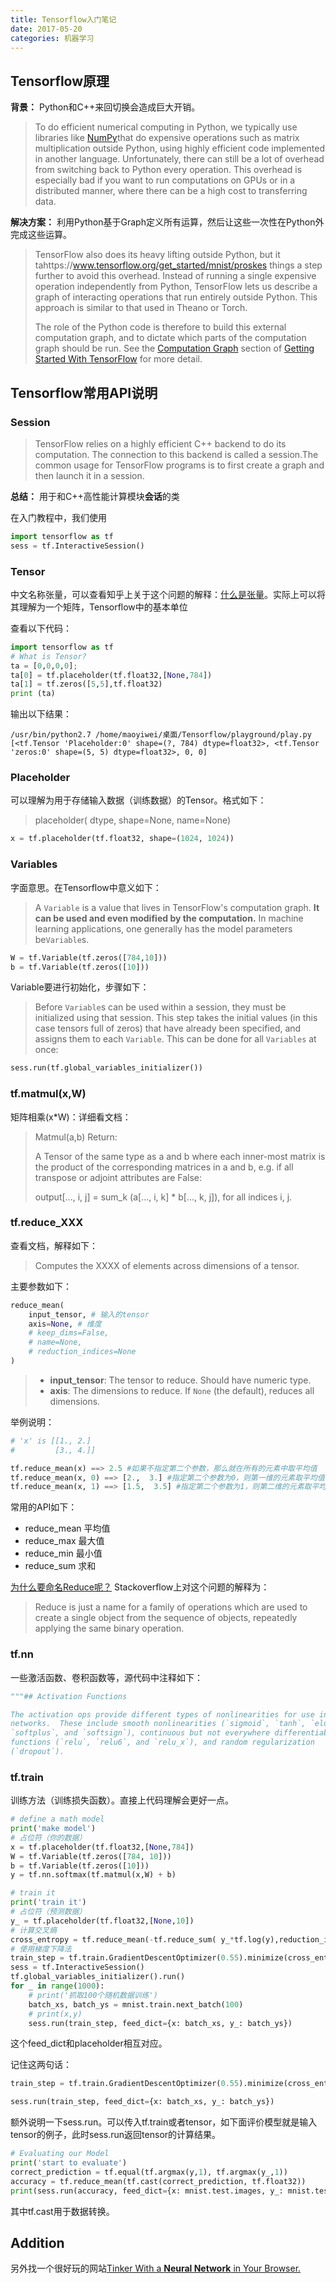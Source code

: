 ```yaml
---
title: Tensorflow入门笔记
date: 2017-05-20
categories: 机器学习
---
```


## Tensorflow原理

**背景：** Python和C++来回切换会造成巨大开销。

>To do efficient numerical computing in Python, we typically use libraries like [NumPy](http://www.numpy.org/)that do expensive operations such as matrix  multiplication outside Python, using highly efficient code implemented in another language. Unfortunately, there can still be a lot of overhead from switching back to Python every operation. This overhead is especially bad if you want to run computations on GPUs or in a distributed manner, where there can be a high cost to transferring data.
<!-- more -->
**解决方案：** 利用Python基于Graph定义所有运算，然后让这些一次性在Python外完成这些运算。

>TensorFlow also does its heavy lifting outside Python, but it tahttps://www.tensorflow.org/get_started/mnist/proskes things a step further to avoid this overhead. Instead of running a single expensive operation independently from Python, TensorFlow lets us describe a graph of interacting operations that run entirely outside Python. This approach is similar to that used in Theano or Torch.
>
>The role of the Python code is therefore to build this external computation graph, and to dictate which parts of the computation graph should be run. See the [Computation Graph](https://www.tensorflow.org/get_started/get_started#the_computational_graph) section of [Getting Started With TensorFlow](https://www.tensorflow.org/get_started/get_started) for more detail.

## Tensorflow常用API说明

### Session

> TensorFlow relies on a highly efficient C++ backend to do its computation. The connection to this backend is called a session.The common usage for TensorFlow programs is to first create a graph and then launch it in a session.

**总结：** 用于和C++高性能计算模块**会话**的类

在入门教程中，我们使用

```python
import tensorflow as tf
sess = tf.InteractiveSession()
```

### Tensor

中文名称张量，可以查看知乎上关于这个问题的解释：[什么是张量](https://www.zhihu.com/question/20695804)。实际上可以将其理解为一个矩阵，Tensorflow中的基本单位

查看以下代码：

```python
import tensorflow as tf
# What is Tensor?
ta = [0,0,0,0];
ta[0] = tf.placeholder(tf.float32,[None,784])
ta[1] = tf.zeros([5,5],tf.float32)
print (ta)
```
输出以下结果：

```shell
/usr/bin/python2.7 /home/maoyiwei/桌面/Tensorflow/playground/play.py
[<tf.Tensor 'Placeholder:0' shape=(?, 784) dtype=float32>, <tf.Tensor 'zeros:0' shape=(5, 5) dtype=float32>, 0, 0]
```

### Placeholder

可以理解为用于存储输入数据（训练数据）的Tensor。格式如下：

> placeholder(    dtype,    shape=None,    name=None)

```python
x = tf.placeholder(tf.float32, shape=(1024, 1024))
```

### Variables

字面意思。在Tensorflow中意义如下：

>A `Variable` is a value that lives in TensorFlow's computation graph. **It can be used and even modified by the computation.** In machine learning applications, one generally has the model parameters be`Variable`s.

```python
W = tf.Variable(tf.zeros([784,10]))
b = tf.Variable(tf.zeros([10]))
```

Variable要进行初始化，步骤如下：

> Before `Variable`s can be used within a session, they must be initialized using that session. This step takes the initial values (in this case tensors full of zeros) that have already been specified, and assigns them to each `Variable`. This can be done for all `Variables` at once:

``` python
sess.run(tf.global_variables_initializer())
```

### tf.matmul(x,W)

矩阵相乘(x*W)：详细看文档：

>Matmul(a,b) Return:
>
>A Tensor of the same type as a and b where each inner-most matrix is the product of the corresponding matrices in a and b, e.g. if all transpose or adjoint attributes are False:
>
>output[..., i, j] = sum_k (a[..., i, k] * b[..., k, j]), for all indices i, j.

### tf.reduce_XXX

查看文档，解释如下：

> Computes the XXXX of elements across dimensions of a tensor.

主要参数如下：

```python
reduce_mean(
    input_tensor, # 输入的tensor
    axis=None, # 维度
    # keep_dims=False,
    # name=None,
    # reduction_indices=None
)
```

>- **input_tensor**: The tensor to reduce. Should have numeric type.
>- **axis**: The dimensions to reduce. If `None` (the default), reduces all dimensions.

举例说明：

```python
# 'x' is [[1., 2.]
#         [3., 4.]]

tf.reduce_mean(x) ==> 2.5 #如果不指定第二个参数，那么就在所有的元素中取平均值
tf.reduce_mean(x, 0) ==> [2.,  3.] #指定第二个参数为0，则第一维的元素取平均值，即每一列求平均值
tf.reduce_mean(x, 1) ==> [1.5,  3.5] #指定第二个参数为1，则第二维的元素取平均值，即每一行求平均值
```

常用的API如下：

+ reduce_mean 平均值
+ reduce_max 最大值
+ reduce_min 最小值
+ reduce_sum 求和

[为什么要命名Reduce呢？](https://stackoverflow.com/questions/43394402/why-does-tensorflow-uses-reduce-in-reduce-max-reduce-min-reduce-sum-etc) Stackoverflow上对这个问题的解释为：

>Reduce is just a name for a family of operations which are used to create a single object from the sequence of objects, repeatedly applying the same binary operation.

### tf.nn

一些激活函数、卷积函数等，源代码中注释如下：

```python
"""## Activation Functions

The activation ops provide different types of nonlinearities for use in neural
networks.  These include smooth nonlinearities (`sigmoid`, `tanh`, `elu`,
`softplus`, and `softsign`), continuous but not everywhere differentiable
functions (`relu`, `relu6`, and `relu_x`), and random regularization
(`dropout`).
```

### tf.train

训练方法（训练损失函数）。直接上代码理解会更好一点。

```python
# define a math model
print('make model')
# 占位符（你的数据）
x = tf.placeholder(tf.float32,[None,784])
W = tf.Variable(tf.zeros([784, 10]))
b = tf.Variable(tf.zeros([10]))
y = tf.nn.softmax(tf.matmul(x,W) + b)

# train it
print('train it')
# 占位符（预测数据）
y_ = tf.placeholder(tf.float32,[None,10])
# 计算交叉熵
cross_entropy = tf.reduce_mean(-tf.reduce_sum( y_*tf.log(y),reduction_indices=[1]))
# 使用梯度下降法
train_step = tf.train.GradientDescentOptimizer(0.55).minimize(cross_entropy)
sess = tf.InteractiveSession()
tf.global_variables_initializer().run()
for _ in range(1000):
	# print('抓取100个随机数据训练')
  	batch_xs, batch_ys = mnist.train.next_batch(100)
	# print(x,y)
  	sess.run(train_step, feed_dict={x: batch_xs, y_: batch_ys})
```

这个feed_dict和placeholder相互对应。

记住这两句话：

```python
train_step = tf.train.GradientDescentOptimizer(0.55).minimize(cross_entropy)

sess.run(train_step, feed_dict={x: batch_xs, y_: batch_ys})
```

额外说明一下sess.run。可以传入tf.train或者tensor，如下面评价模型就是输入tensor的例子，此时sess.run返回tensor的计算结果。

```python
# Evaluating our Model
print('start to evaluate')
correct_prediction = tf.equal(tf.argmax(y,1), tf.argmax(y_,1))
accuracy = tf.reduce_mean(tf.cast(correct_prediction, tf.float32))
print(sess.run(accuracy, feed_dict={x: mnist.test.images, y_: mnist.test.labels}))
```

其中tf.cast用于数据转换。

## Addition

另外找一个很好玩的网站[Tinker With a **Neural Network** in Your Browser.](http://playground.tensorflow.org/)